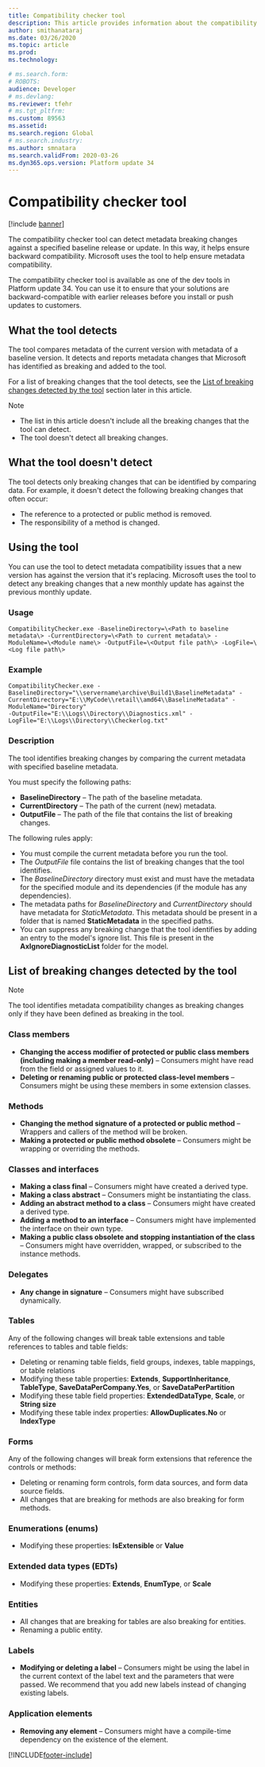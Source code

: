 ```yaml
---
title: Compatibility checker tool
description: This article provides information about the compatibility checker tool, which finds and reports metadata breaking changes.
author: smithanataraj
ms.date: 03/26/2020
ms.topic: article
ms.prod: 
ms.technology: 

# ms.search.form: 
# ROBOTS: 
audience: Developer
# ms.devlang: 
ms.reviewer: tfehr
# ms.tgt_pltfrm: 
ms.custom: 89563
ms.assetid: 
ms.search.region: Global
# ms.search.industry: 
ms.author: smnatara
ms.search.validFrom: 2020-03-26
ms.dyn365.ops.version: Platform update 34
---
```


# Compatibility checker tool

[!include [banner](../includes/banner.md)]

The compatibility checker tool can detect metadata breaking changes against a specified baseline release or update. In this way, it helps ensure backward compatibility. Microsoft uses the tool to help ensure metadata compatibility.

The compatibility checker tool is available as one of the dev tools in Platform update 34. You can use it to ensure that your solutions are backward-compatible with earlier releases before you install or push updates to customers.

## What the tool detects

The tool compares metadata of the current version with metadata of a baseline version. It detects and reports metadata changes that Microsoft has identified as breaking and added to the tool.

For a list of breaking changes that the tool detects, see the [List of breaking changes detected by the tool](#list-of-breaking-changes-detected-by-the-tool) section later in this article.

> [!NOTE]
> + The list in this article doesn't include all the breaking changes that the tool can detect.
> + The tool doesn't detect all breaking changes.

## What the tool doesn't detect

The tool detects only breaking changes that can be identified by comparing data. For example, it doesn't detect the following breaking changes that often occur:

+ The reference to a protected or public method is removed.
+ The responsibility of a method is changed.

## Using the tool

You can use the tool to detect metadata compatibility issues that a new version has against the version that it's replacing. Microsoft uses the tool to detect any breaking changes that a new monthly update has against the previous monthly update.

### Usage

```console
CompatibilityChecker.exe -BaselineDirectory=\<Path to baseline metadata\> -CurrentDirectory=\<Path to current metadata\> -ModuleName=\<Module name\> -OutputFile=\<Output file path\> -LogFile=\<Log file path\>
```

### Example

```console
CompatibilityChecker.exe -BaselineDirectory="\\servername\archive\Build1\BaselineMetadata" -CurrentDirectory="E:\\MyCode\\retail\\amd64\\BaselineMetadata" -ModuleName="Directory"
-OutputFile="E:\\Logs\\Directory\\Diagnostics.xml" -LogFile="E:\\Logs\\Directory\\Checkerlog.txt"
```

### Description

The tool identifies breaking changes by comparing the current metadata with specified baseline metadata.

You must specify the following paths:

+ **BaselineDirectory** – The path of the baseline metadata.
+ **CurrentDirectory** – The path of the current (new) metadata.
+ **OutputFile** – The path of the file that contains the list of breaking changes.

The following rules apply:

+ You must compile the current metadata before you run the tool.
+ The *OutputFile* file contains the list of breaking changes that the tool identifies.
+ The *BaselineDirectory* directory must exist and must have the metadata for the specified module and its dependencies (if the module has any dependencies).
+ The metadata paths for *BaselineDirectory* and *CurrentDirectory* should have metadata for *StaticMetadata*. This metadata should be present in a folder that is named **StaticMetadata** in the specified paths.
+ You can suppress any breaking change that the tool identifies by adding an entry to the model's ignore list. This file is present in the **AxIgnoreDiagnosticList** folder for the model.

## List of breaking changes detected by the tool

> [!NOTE]
> The tool identifies metadata compatibility changes as breaking changes only if they have been defined as breaking in the tool.

### Class members

+ **Changing the access modifier of protected or public class members (including making a member read-only)** – Consumers might have read from the field or assigned values to it.
+ **Deleting or renaming public or protected class-level members** – Consumers might be using these members in some extension classes.

### Methods

+ **Changing the method signature of a protected or public method** – Wrappers and callers of the method will be broken.
+ **Making a protected or public method obsolete** – Consumers might be wrapping or overriding the methods.

### Classes and interfaces

+ **Making a class final** – Consumers might have created a derived type.
+ **Making a class abstract** – Consumers might be instantiating the class.
+ **Adding an abstract method to a class** – Consumers might have created a derived type.
+ **Adding a method to an interface** – Consumers might have implemented the interface on their own type.
+ **Making a public class obsolete and stopping instantiation of the class** – Consumers might have overridden, wrapped, or subscribed to the instance methods.

### Delegates

+ **Any change in signature** – Consumers might have subscribed dynamically.

### Tables

Any of the following changes will break table extensions and table references to tables and table fields:

+ Deleting or renaming table fields, field groups, indexes, table mappings, or table relations
+ Modifying these table properties: **Extends**, **SupportInheritance**, **TableType**, **SaveDataPerCompany.Yes**, or **SaveDataPerPartition**
+ Modifying these table field properties: **ExtendedDataType**, **Scale**, or **String size**
+ Modifying these table index properties: **AllowDuplicates.No** or **IndexType**

### Forms

Any of the following changes will break form extensions that reference the controls or methods:

+ Deleting or renaming form controls, form data sources, and form data source fields.
+ All changes that are breaking for methods are also breaking for form methods.

### Enumerations (enums)

+ Modifying these properties: **IsExtensible** or **Value**

### Extended data types (EDTs)

+ Modifying these properties: **Extends**, **EnumType**, or **Scale**

### Entities

+ All changes that are breaking for tables are also breaking for entities.
+ Renaming a public entity.

### Labels

+ **Modifying or deleting a label** – Consumers might be using the label in the current context of the label text and the parameters that were passed. We recommend that you add new labels instead of changing existing labels.

### Application elements

+ **Removing any element** – Consumers might have a compile-time dependency on the existence of the element.


[!INCLUDE[footer-include](../../../includes/footer-banner.md)]
